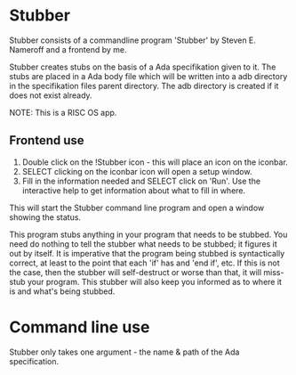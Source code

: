 # Stubber
Stubber consists of a commandline program 'Stubber' by Steven E.
Nameroff and a frontend by me.

Stubber creates stubs on the basis of a Ada specifikation given to it.
The stubs are placed in a Ada body file which will be written into a adb
directory in the specifikation files parent directory. The adb
directory is created if it does not exist already.

NOTE: This is a RISC OS app.

## Frontend use

1. Double click on the !Stubber icon - this will place an icon on the iconbar.
2. SELECT clicking on the iconbar icon will open a setup window.
3. Fill in the information needed and SELECT click on 'Run'. Use the interactive help to get information about what to fill in where.

This will start the Stubber command line program and open a window
showing the status.

This program stubs anything in your program that needs to be stubbed. You need do nothing to tell the stubber what needs to be stubbed; it figures it out by itself. It is imperative that the program being stubbed is syntactically correct,  at least to the point that each 'if' has and 'end if', etc.  If this is not the case, then the stubber will self-destruct or worse than that, it will miss-stub your program. This stubber will also keep you informed as to where it is and what's being stubbed.

# Command line use
Stubber only takes one argument - the name & path of the Ada specification.
